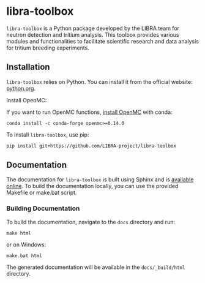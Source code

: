 # libra-toolbox

`libra-toolbox` is a Python package developed by the LIBRA team for neutron detection and tritium analysis. This toolbox provides various modules and functionalities to facilitate scientific research and data analysis for tritium breeding experiments.

## Installation

`libra-toolbox` relies on Python. You can install it from the official website: [python.org](https://www.python.org/downloads/).

Install OpenMC:

If you want to run OpenMC functions, [install OpenMC](https://docs.openmc.org/en/stable/quickinstall.html) with conda:

```
conda install -c conda-forge openmc>=0.14.0
```


To install `libra-toolbox`, use pip:

```bash
pip install git+https://github.com/LIBRA-project/libra-toolbox
```

## Documentation
The documentation for `libra-toolbox` is built using Sphinx and is [available online](https://libra-toolbox.readthedocs.io/en/latest/). To build the documentation locally, you can use the provided Makefile or make.bat script.

### Building Documentation
To build the documentation, navigate to the `docs` directory and run:

```
make html
```

or on Windows:

```
make.bat html
```

The generated documentation will be available in the `docs/_build/html` directory.